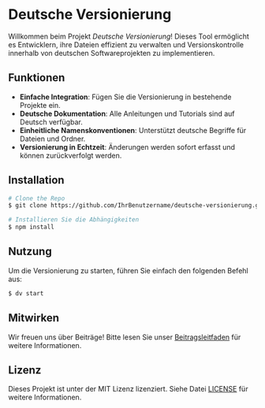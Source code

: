 # Deutsche Versionierung

Willkommen beim Projekt _Deutsche Versionierung_! Dieses Tool ermöglicht es Entwicklern, ihre Dateien effizient zu verwalten und Versionskontrolle innerhalb von deutschen Softwareprojekten zu implementieren.

## Funktionen
- **Einfache Integration**: Fügen Sie die Versionierung in bestehende Projekte ein.
- **Deutsche Dokumentation**: Alle Anleitungen und Tutorials sind auf Deutsch verfügbar.
- **Einheitliche Namenskonventionen**: Unterstützt deutsche Begriffe für Dateien und Ordner.
- **Versionierung in Echtzeit**: Änderungen werden sofort erfasst und können zurückverfolgt werden.

## Installation
```bash
# Clone the Repo
$ git clone https://github.com/IhrBenutzername/deutsche-versionierung.git

# Installieren Sie die Abhängigkeiten
$ npm install
```

## Nutzung
Um die Versionierung zu starten, führen Sie einfach den folgenden Befehl aus:

```bash
$ dv start
```
## Mitwirken
Wir freuen uns über Beiträge! Bitte lesen Sie unser [Beitragsleitfaden](CONTRIBUTING.md) für weitere Informationen.

## Lizenz
Dieses Projekt ist unter der MIT Lizenz lizenziert. Siehe Datei [LICENSE](LICENSE) für weitere Informationen.